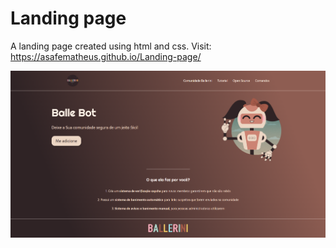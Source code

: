 # Landing page
A landing page created using html and css. Visit: https://asafematheus.github.io/Landing-page/

<img src='./images/photo.png' width='800px'>